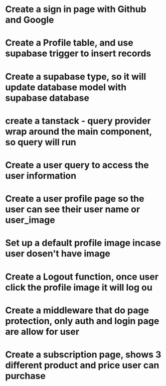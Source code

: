 # Create a sign in page with Github and Google
# Create a Profile table, and use supabase trigger to insert records
# Create a supabase type, so it will update database model with supabase database
# create a tanstack - query provider wrap around the main component, so query will run
# Create a user query to access the user information
# Create a user profile page so the user can see their user name or user_image
# Set up a default profile image incase user dosen't have image
# Create a Logout function, once user click the profile image it will log ou
# Create a middleware that do page protection, only auth and login page are allow for user
# Create a subscription page, shows 3 different product and price user can purchase